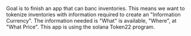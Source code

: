 Goal is to finish an app that can banc inventories. This means we want to tokenize inventories with information required to create an "Information Currency".
The information needed is "What" is available, "Where", at "What Price".
This app is using the solana Token22 program. 
